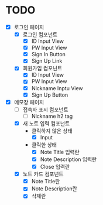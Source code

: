 # TODO

- [x] 로그인 페이지
    - [x] 로그인 컴포넌트
        - [x] ID Input View
        - [x] PW Input View
        - [x] Sign In Button
        - [x] Sign Up Link
    - [x] 회원가입 컴포넌트
        - [x] ID Input View
        - [x] PW Input View
        - [x] Nickname Inptu View
        - [x] Sign Up Button

- [x] 메모장 페이지
    - [ ] 접속자 표시 컴포넌트
        - [ ] Nickname h2 tag
    - [x] 새 노트 입력 컴포넌트
        - 클릭하지 않은 상태
            - [x] Input
        - 클릭한 상태
            - [x] Note Title 입력란
            - [x] Note Description 입력란
            - [x] Close 입력란
    - [x] 노트 카드 컴포넌트
        - [x] Note Title란
        - [x] Note Description란
        - [x] 삭제란
